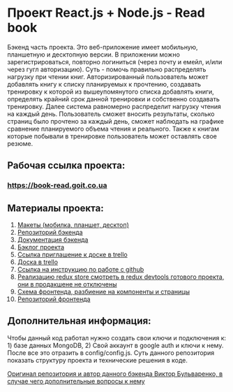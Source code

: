 # Проект React.js + Node.js - Read book

Бэкенд часть проекта. Это веб-приложение имеет мобильную, планшетную и
десктопную версии. В приложении можно зарегистрироваться, повторно логиниться
(через почту и емейл, и/или через гугл авторизацию). Суть - помочь правильно
распределять нагрузку при чтении книг. Авторизированный пользователь может
добавлять книгу к списку планируемых к прочтению, создавать тренировку к которой
из вышеупомянутого списка добавлять книги, определять крайний срок данной
тренировки и собственно создавать тренировку. Далее система равномерно
распределит нагрузку чтения на каждый день. Пользователь сможет вносить
результаты, сколько страниц было прочтено за каждый день, сможет наблюдать на
графике сравнение планируемого объема чтения и реального. Также к книгам которые
побывали в тренировке пользователь может оставлять свое резюме.

## Рабочая ссылка проекта:

### https://book-read.goit.co.ua

## Материалы проекта:

1. [Макеты (мобилка, планшет, десктоп)](https://drive.google.com/drive/folders/1CYmroWpShqeyDeS54UsP7I-Q0vBkxvNs)
2. [Репозиторий бэкенда](https://github.com/goitProjects/read_book_backend)
3. [Документация бэкенда](https://book-read.goit.co.ua/doc/)
4. [Бэклог проекта](https://docs.google.com/spreadsheets/d/1L-DcMuhDWBgGxtRVZn8c_Mm0oG8VpRIUzDXzfXARl9c/edit#gid=78789839)
5. [Ссылка приглашение к доске в trello](https://trello.com/invite/b/ZkgQgIza/2ad8a5159bfd7f3341ccca40bd2ae37c/habitsreadbooks)
6. [Доска в trello](https://trello.com/b/ZkgQgIza/habitsreadbooks)
7. [Ссылка на инструкцию по работе с github](https://docs.google.com/document/d/1y-nMdpPIIP83rbqPYt6kM_KXMC83UPbkbxKqgaHlnfI/edit)
8. [Реализацию redux store смотреть в redux devtools готового проекта, они в продакшене не отключены](https://book-read.goit.co.ua)
9. [Схема фронтенда, разбиение на компоненты и страницы](https://drive.google.com/file/d/15X8pntBWB47AgypU8Z2UPGiv58S0QKp1/view?usp=sharing)
10. [Репозиторий фронтенда](https://github.com/goitProjects/pro_test_frontend)

## Дополнительная информация:

Чтобы данный код работал нужно создать свои ключи и подключения к: 1) базе данных MongoDB, 2) Cвой аккаунт в google auth и ключи к нему. После все это отразить в config/config.js.
Суть данного репозитория показать структуру проекта и технические решения в коде.

[Оригинал репозитория и автор данного бэкенда Виктор Бульваренко, в случае чего дополнительные вопросы к нему](https://github.com/vbguard/habits-read-book-backend/tree/develop)
